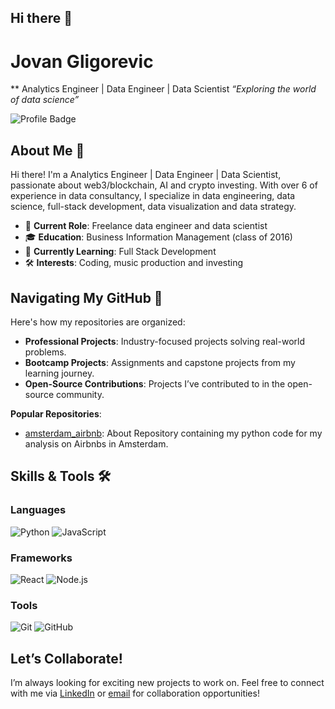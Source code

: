 ## Hi there 👋

# Jovan Gligorevic

** Analytics Engineer | Data Engineer | Data Scientist
*“Exploring the world of data science”*

![Profile Badge](https://img.shields.io/badge/-GitHub_Profile-blue?style=for-the-badge&logo=github)

## About Me 👋

Hi there! I'm a Analytics Engineer | Data Engineer | Data Scientist, passionate about web3/blockchain, AI and crypto investing.
With over 6 of experience in data consultancy, I specialize in data engineering, data science, full-stack development, data visualization and data strategy.

- 💼 **Current Role**: Freelance data engineer and data scientist
- 🎓 **Education**: Business Information Management (class of 2016)
- 🌱 **Currently Learning**: Full Stack Development
- 🛠️ **Interests**: Coding, music production and investing

## Navigating My GitHub 📂

Here's how my repositories are organized:

- **Professional Projects**: Industry-focused projects solving real-world problems.
- **Bootcamp Projects**: Assignments and capstone projects from my learning journey.
- **Open-Source Contributions**: Projects I’ve contributed to in the open-source community.

**Popular Repositories**:
- [amsterdam_airbnb](https://github.com/jovanglig/amsterdam_airbnb): About
Repository containing my python code for my analysis on Airbnbs in Amsterdam.

## Skills & Tools 🛠️

### Languages
![Python](https://img.shields.io/badge/-Python-blue?style=flat-square&logo=python)
![JavaScript](https://img.shields.io/badge/-JavaScript-yellow?style=flat-square&logo=javascript)

### Frameworks
![React](https://img.shields.io/badge/-React-blue?style=flat-square&logo=react)
![Node.js](https://img.shields.io/badge/-Node.js-green?style=flat-square&logo=node.js)

### Tools
![Git](https://img.shields.io/badge/-Git-orange?style=flat-square&logo=git)
![GitHub](https://img.shields.io/badge/-GitHub-black?style=flat-square&logo=github)

## Let’s Collaborate!

I’m always looking for exciting new projects to work on.
Feel free to connect with me via [LinkedIn](https://www.linkedin.com/in/jgligorevic/) or [email](jovanglig@hotmail.com) for collaboration opportunities!
